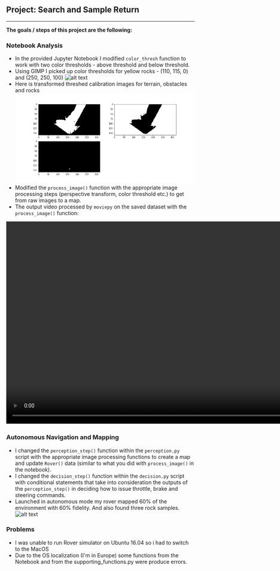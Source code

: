 ## Project: Search and Sample Return

---

**The goals / steps of this project are the following:**  

### Notebook Analysis
- In the provided Jupyter Notebook I modified ``color_thresh`` function to work with two color thresholds - above threshold and below threshold.
- Using GIMP I picked up color thresholds for yellow rocks - (110, 115, 0) and (250, 250, 100)
![alt text][image3]
- Here is transformed threshed calibration images for terrain, obstacles and rocks 
![alt text][image1]
- Modified the `process_image()` function with the appropriate image processing steps (perspective transform, color threshold etc.) to get from raw images to a map.
- The output video processed by `moviepy` on the saved dataset with the `process_image()` function:
<video width="960" height="540" controls>
  <source src="./output/test_mapping.mp4">
</video>

### Autonomous Navigation and Mapping
* I changed the `perception_step()` function within the `perception.py` script with the appropriate image processing functions to create a map and update `Rover()` data (similar to what you did with `process_image()` in the notebook). 
* I changed the `decision_step()` function within the `decision.py` script with conditional statements that take into consideration the outputs of the `perception_step()` in deciding how to issue throttle, brake and steering commands.   
* Launched in autonomous mode my rover mapped 60% of the environment with 60% fidelity. And also found three rock samples.
![alt text][image2]

### Problems 
* I was unable to run Rover simulator on Ubuntu 16.04 so i had to switch to the MacOS
* Due to the OS localization (I'm in Europe) some functions from the Notebook and from the supporting_functions.py were produce errors. 

[//]: # (Image References)
[image1]: ./output/warped_threshed.jpg
[image2]: ./output/autonomous.jpg
[image3]: ./calibration_images/example_rock1.jpg 


